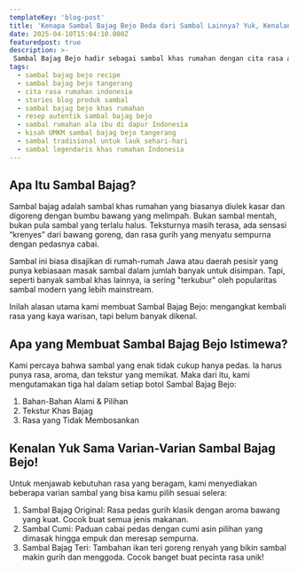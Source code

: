 ```yaml
---
templateKey: 'blog-post'
title: 'Kenapa Sambal Bajag Bejo Beda dari Sambal Lainnya? Yuk, Kenalan!'
date: 2025-04-10T15:04:10.000Z
featuredpost: true
description: >-
 Sambal Bajag Bejo hadir sebagai sambal khas rumahan dengan cita rasa autentik dan tekstur unik. Dibuat dari bahan-bahan alami tanpa pengawet, sambal ini menawarkan rasa pedas gurih dengan aroma bawang goreng yang menggoda. Tersedia dalam berbagai varian seperti Original, Extra Pedas, Teri, Mangga, dan Terasi—cocok untuk segala jenis hidangan dan semua kalangan pencinta sambal.
tags:
  - sambal bajag bejo recipe
  - sambal bajag bejo tangerang
  - cita rasa rumahan indonesia
  - stories blog produk sambal
  - sambal bajag bejo khas rumahan
  - resep autentik sambal bajag bejo
  - sambal rumahan ala ibu di dapur Indonesia
  - kisah UMKM sambal bajag bejo tangerang
  - sambal tradisional untuk lauk sehari-hari
  - sambal legendaris khas rumahan Indonesia
---
```

## Apa Itu Sambal Bajag?
Sambal bajag adalah sambal khas rumahan yang biasanya diulek kasar dan digoreng dengan bumbu bawang yang melimpah. Bukan sambal mentah, bukan pula sambal yang terlalu halus. Teksturnya masih terasa, ada sensasi “krenyes” dari bawang goreng, dan rasa gurih yang menyatu sempurna dengan pedasnya cabai.

Sambal ini biasa disajikan di rumah-rumah Jawa atau daerah pesisir yang punya kebiasaan masak sambal dalam jumlah banyak untuk disimpan. Tapi, seperti banyak sambal khas lainnya, ia sering "terkubur" oleh popularitas sambal modern yang lebih mainstream.

Inilah alasan utama kami membuat Sambal Bajag Bejo: mengangkat kembali rasa yang kaya warisan, tapi belum banyak dikenal.

## Apa yang Membuat Sambal Bajag Bejo Istimewa?

Kami percaya bahwa sambal yang enak tidak cukup hanya pedas. Ia harus punya rasa, aroma, dan tekstur yang memikat. Maka dari itu, kami mengutamakan tiga hal dalam setiap botol Sambal Bajag Bejo:
1. Bahan-Bahan Alami & Pilihan
2. Tekstur Khas Bajag
3. Rasa yang Tidak Membosankan

## Kenalan Yuk Sama Varian-Varian Sambal Bajag Bejo!

Untuk menjawab kebutuhan rasa yang beragam, kami menyediakan beberapa varian sambal yang bisa kamu pilih sesuai selera:
1. Sambal Bajag Original: Rasa pedas gurih klasik dengan aroma bawang yang kuat. Cocok buat semua jenis makanan.
2. Sambal Cumi: Paduan cabai pedas dengan cumi asin pilihan yang dimasak hingga empuk dan meresap sempurna.
3. Sambal Bajag Teri: Tambahan ikan teri goreng renyah yang bikin sambal makin gurih dan menggoda. Cocok banget buat pecinta rasa unik!

